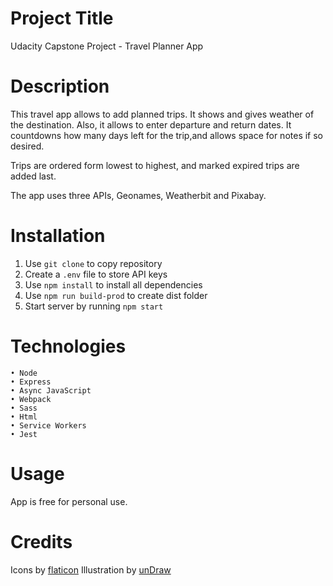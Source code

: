 # Project Title

Udacity Capstone Project - Travel Planner App

# Description

This travel app allows to add planned trips. It shows and gives weather of the destination.
Also, it allows to enter departure and return dates. It countdowns how many days left for the trip,and allows space for notes if so desired.

Trips are ordered form lowest to highest, and marked expired trips are added last.

The app uses three APIs, Geonames, Weatherbit and Pixabay. 

# Installation 

1. Use ```git clone``` to copy repository
2. Create a ```.env``` file to store API keys
3. Use ```npm install``` to install all dependencies 
4. Use ```npm run build-prod``` to create dist folder 
5. Start server by running ```npm start```

# Technologies

    • Node
    • Express
    • Async JavaScript
    • Webpack
    • Sass
    • Html
    • Service Workers
    • Jest

# Usage

App is free for personal use.

# Credits

Icons by [flaticon](https://www.flaticon.com/)
Illustration by [unDraw](https://www.undraw.co/)